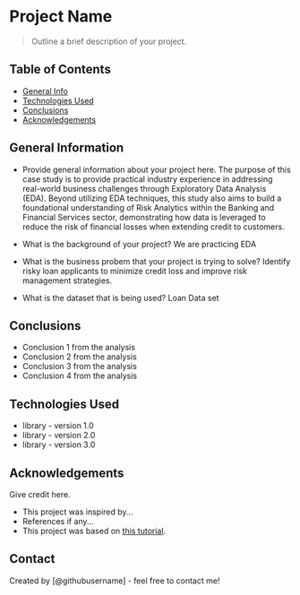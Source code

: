 # Project Name
> Outline a brief description of your project.


## Table of Contents
* [General Info](#general-information)
* [Technologies Used](#technologies-used)
* [Conclusions](#conclusions)
* [Acknowledgements](#acknowledgements)

<!-- You can include any other section that is pertinent to your problem -->

## General Information
- Provide general information about your project here.
The purpose of this case study is to provide practical industry experience in addressing real-world business challenges through Exploratory Data Analysis (EDA). Beyond utilizing EDA techniques, this study also aims to build a foundational understanding of Risk Analytics within the Banking and Financial Services sector, demonstrating how data is leveraged to reduce the risk of financial losses when extending credit to customers.

- What is the background of your project?
We are practicing EDA

- What is the business probem that your project is trying to solve?
Identify risky loan applicants to minimize credit loss and improve risk management strategies.

- What is the dataset that is being used?
Loan Data set

<!-- You don't have to answer all the questions - just the ones relevant to your project. -->

## Conclusions
- Conclusion 1 from the analysis
- Conclusion 2 from the analysis
- Conclusion 3 from the analysis
- Conclusion 4 from the analysis

<!-- You don't have to answer all the questions - just the ones relevant to your project. -->


## Technologies Used
- library - version 1.0
- library - version 2.0
- library - version 3.0

<!-- As the libraries versions keep on changing, it is recommended to mention the version of library used in this project -->

## Acknowledgements
Give credit here.
- This project was inspired by...
- References if any...
- This project was based on [this tutorial](https://www.example.com).


## Contact
Created by [@githubusername] - feel free to contact me!


<!-- Optional -->
<!-- ## License -->
